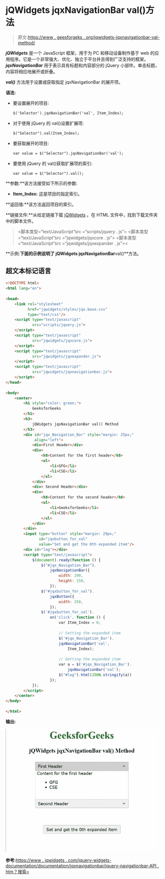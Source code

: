 # jQWidgets jqxNavigationBar val()方法

> 原文:[https://www . geesforgeks . org/jqwidgets-jqxnavigationbar-val-method/](https://www.geeksforgeeks.org/jqwidgets-jqxnavigationbar-val-method/)

***jQWidgets*** 是一个 JavaScript 框架，用于为 PC 和移动设备制作基于 web 的应用程序。它是一个非常强大、优化、独立于平台并且得到广泛支持的框架。 ***jqxNavigationBar*** 用于表示具有标题和内容部分的 jQuery 小部件。单击标题，内容将相应地展开或折叠。

***val()*** 方法用于设置或获取指定 jqxNavigationBar 的展开项。

**语法:**

*   要设置展开的项目:

    ```html
    $('Selector').jqxNavigationBar('val', Item_Index);
    ```

*   对于使用 jQuery 的 val()设置扩展项:

    ```html
    $("Selector").val(Item_Index);
    ```

*   要获取展开的项目:

    ```html
    var value = $("Selector").jqxNavigationBar('val');
    ```

*   要使用 jQuery 的 val()获取扩展项的索引:

    ```html
    var value = $("Selector").val();
    ```

**参数:**该方法接受如下所示的参数:

*   **Item_Index:** 这是项目的指定索引。

**返回值:**该方法返回项目的索引。

**链接文件:**从给定链接下载 [jQWidgets](https://www.jqwidgets.com/download/) 。在 HTML 文件中，找到下载文件夹中的脚本文件。

> <link rel="”stylesheet”" href="”jqwidgets/styles/jqx.base.css”" type="”text/css”">
> <脚本类型=“text/JavaScript”src =“scripts/jquery . js”></脚本>
> <脚本类型=“text/JavaScript”src =“jqwidgets/jqxcore . js”></脚本>
> <脚本类型=“text/JavaScript”src =“jqwidgets/jqxexpander . js”><

**示例:**下面的示例说明了 jQWidgets jqxNavigationBar**val()**方法。

## 超文本标记语言

```html
<!DOCTYPE html>
<html lang="en">

<head>
    <link rel="stylesheet" 
          href="jqwidgets/styles/jqx.base.css"
          type="text/css"/>
    <script type="text/javascript" 
            src="scripts/jquery.js">
    </script>
    <script type="text/javascript" 
            src="jqwidgets/jqxcore.js">
    </script>
    <script type="text/javascript" 
            src="jqwidgets/jqxexpander.js">
    </script>
    <script type="text/javascript" 
            src="jqwidgets/jqxnavigationbar.js">
    </script>
</head>

<body>
    <center>
        <h1 style="color: green;">
            GeeksforGeeks
        </h1>
        <h3>
            jQWidgets jqxNavigationBar val() Method
        </h3>
        <div id="jqx_Navigation_Bar" style="margin: 25px;" 
             align="left">
            <div>First Header</div>
            <div>
                <h8>Content for the first header</h8>
                <ul>
                    <li>GFG</li>
                    <li>CSE</li>
                </ul>
            </div>
            <div> Second Header</div>
            <div>
                <h8>Content for the second header</h8>
                <ul>
                    <li>GeeksforGeeks</li>
                    <li>CSE</li>
                </ul>
            </div>
        </div>
        <input type="button" style="margin: 29px;" 
               id="jqxbutton_for_val" 
               value="Set and get the 0th expanded item"/>
        <div id="log"></div>
        <script type="text/javascript">
            $(document).ready(function () {
                $("#jqx_Navigation_Bar").
                    jqxNavigationBar({
                        width: 290,
                        height: 150,
                    });
                $("#jqxbutton_for_val").
                    jqxButton({
                        width: 250,
                    });
                $('#jqxbutton_for_val').
                    on('click', function () {
                        var Item_Index = 0;

                        // Setting the expanded item
                        $('#jqx_Navigation_Bar').
                        jqxNavigationBar('val',
                            Item_Index);

                        // Getting the expanded item
                        var a = $('#jqx_Navigation_Bar').
                            jqxNavigationBar('val');
                        $("#log").html(JSON.stringify(a))
                    });
            });
        </script>
    </center>
</body>

</html>
```

**输出:**

![](img/7a7f92a390e34d54a61748702af9321f.png)

**参考:**[https://www . jqwidgets . com/jquery-widgets-documentation/documentation/jqxnavigationbar/jquery-navigationbar-API . htm？搜索=](https://www.jqwidgets.com/jquery-widgets-documentation/documentation/jqxnavigationbar/jquery-navigationbar-api.htm?search=)